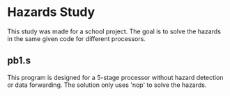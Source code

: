 # Hazards Study

This study was made for a school project. The goal is to solve the hazards in the same given code for different processors.

## pb1.s

This program is designed for a 5-stage processor without hazard detection or data forwarding. The solution only uses 'nop' to solve the hazards.